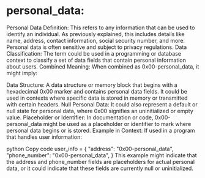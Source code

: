 <h1>personal_data:</h1>
Personal Data Definition: This refers to any information that can be used to identify an individual. As previously explained, this includes details like name, address, contact information, social security number, and more. Personal data is often sensitive and subject to privacy regulations.
Data Classification: The term could be used in a programming or database context to classify a set of data fields that contain personal information about users.
Combined Meaning:
When combined as 0x00-personal_data, it might imply:

Data Structure: A data structure or memory block that begins with a hexadecimal 0x00 marker and contains personal data fields. It could be used in contexts where specific data is stored in memory or transmitted with certain headers.
Null Personal Data: It could also represent a default or null state for personal data, where 0x00 signifies an uninitialized or empty value.
Placeholder or Identifier: In documentation or code, 0x00-personal_data might be used as a placeholder or identifier to mark where personal data begins or is stored.
Example in Context:
If used in a program that handles user information:

python
Copy code
user_info = {
    "address": "0x00-personal_data",
    "phone_number": "0x00-personal_data",
}
This example might indicate that the address and phone_number fields are placeholders for actual personal data, or it could indicate that these fields are currently null or uninitialized.
